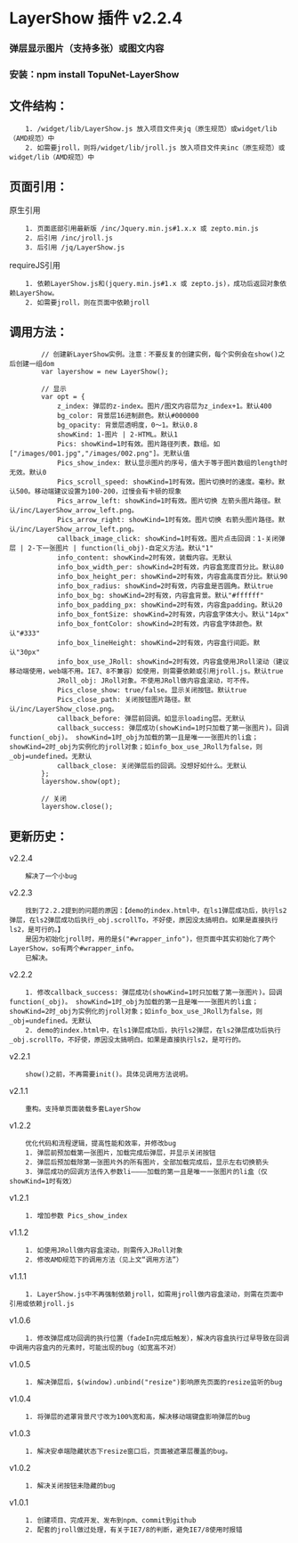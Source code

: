 # LayerShow 插件 v2.2.4
### 弹层显示图片（支持多张）或图文内容
### 安装：npm install TopuNet-LayerShow

文件结构：
-------------
		
		1. /widget/lib/LayerShow.js 放入项目文件夹jq（原生规范）或widget/lib（AMD规范）中
		2. 如需要jroll，则将/widget/lib/jroll.js 放入项目文件夹inc（原生规范）或widget/lib（AMD规范）中


页面引用：
-------------

原生引用

		1. 页面底部引用最新版 /inc/Jquery.min.js#1.x.x 或 zepto.min.js
		2. 后引用 /inc/jroll.js
		3. 后引用 /jq/LayerShow.js

requireJS引用

        1. 依赖LayerShow.js和(jquery.min.js#1.x 或 zepto.js)，成功后返回对象依赖LayerShow。
        2. 如需要jroll，则在页面中依赖jroll

调用方法：
--------------

			// 创建新LayerShow实例。注意：不要反复的创建实例，每个实例会在show()之后创建一组dom
			var layershow = new LayerShow();

			// 显示
			var opt = {
				z_index: 弹层的z-index。图片/图文内容层为z_index+1。默认400
				bg_color: 背景层16进制颜色。默认#000000
				bg_opacity: 背景层透明度，0～1。默认0.8
				showKind: 1-图片 | 2-HTML。默认1
				Pics: showKind=1时有效。图片路径列表，数组。如 ["/images/001.jpg","/images/002.png"]。无默认值
				Pics_show_index: 默认显示图片的序号，值大于等于图片数组的length时无效。默认0
				Pics_scroll_speed: showKind=1时有效。图片切换时的速度。毫秒。默认500。移动端建议设置为100-200，过慢会有卡顿的现象
				Pics_arrow_left: showKind=1时有效。图片切换 左箭头图片路径。默认/inc/LayerShow_arrow_left.png。
				Pics_arrow_right: showKind=1时有效。图片切换 右箭头图片路径。默认/inc/LayerShow_arrow_left.png。
				callback_image_click: showKind=1时有效。图片点击回调：1-关闭弹层 | 2-下一张图片 | function(li_obj)-自定义方法。默认"1"
				info_content: showKind=2时有效，装载内容。无默认
				info_box_width_per: showKind=2时有效，内容盒宽度百分比。默认80
				info_box_height_per: showKind=2时有效，内容盒高度百分比。默认90
				info_box_radius: showKind=2时有效，内容盒是否圆角。默认true
				info_box_bg: showKind=2时有效，内容盒背景。默认"#ffffff"
				info_box_padding_px: showKind=2时有效，内容盒padding。默认20
				info_box_fontSize: showKind=2时有效，内容盒字体大小。默认"14px"
				info_box_fontColor: showKind=2时有效，内容盒字体颜色。默认"#333"
				info_box_lineHeight: showKind=2时有效，内容盒行间距。默认"30px"
				info_box_use_JRoll: showKind=2时有效，内容盒使用JRoll滚动（建议移动端使用，web端不用。IE7、8不兼容）如使用，则需要依赖或引用jroll.js。默认true
				JRoll_obj: JRoll对象。不使用JRoll做内容盒滚动，可不传。
				Pics_close_show: true/false。显示关闭按钮。默认true
				Pics_close_path: 关闭按钮图片路径。默认/inc/LayerShow_close.png。
				callback_before: 弹层前回调。如显示loading层。无默认
				callback_success: 弹层成功(showKind=1时只加载了第一张图片)。回调function(_obj)。 showKind=1时_obj为加载的第一且是唯一一张图片的li盒；showKind=2时_obj为实例化的jroll对象；如info_box_use_JRoll为false，则_obj=undefined。无默认
				callback_close: 关闭弹层后的回调。没想好如什么。无默认
			};
            layershow.show(opt);

            // 关闭
            layershow.close();

更新历史：
-------------
v2.2.4

		解决了一个小bug

v2.2.3

		找到了2.2.2提到的问题的原因：【demo的index.html中，在ls1弹层成功后，执行ls2弹层，在ls2弹层成功后执行_obj.scrollTo，不好使，原因没太搞明白。如果是直接执行ls2，是可行的。】
		是因为初始化jroll时，用的是$("#wrapper_info")，但页面中其实初始化了两个LayerShow，so有两个#wrapper_info。
		已解决。

v2.2.2

		1. 修改callback_success: 弹层成功(showKind=1时只加载了第一张图片)。回调function(_obj)。 showKind=1时_obj为加载的第一且是唯一一张图片的li盒；showKind=2时_obj为实例化的jroll对象；如info_box_use_JRoll为false，则_obj=undefined。无默认
		2. demo的index.html中，在ls1弹层成功后，执行ls2弹层，在ls2弹层成功后执行_obj.scrollTo，不好使，原因没太搞明白。如果是直接执行ls2，是可行的。

v2.2.1

		show()之前，不再需要init()。具体见调用方法说明。

v2.1.1

		重构。支持单页面装载多套LayerShow

v1.2.2

		优化代码和流程逻辑，提高性能和效率，并修改bug
		1. 弹层前预加载第一张图片，加载完成后弹层，并显示关闭按钮
		2. 弹层后预加载除第一张图片外的所有图片，全部加载完成后，显示左右切换箭头
		3. 弹层成功的回调方法传入参数li————加载的第一且是唯一一张图片的li盒（仅showKind=1时有效）

v1.2.1

		1. 增加参数 Pics_show_index

v1.1.2

		1. 如使用JRoll做内容盒滚动，则需传入JRoll对象
		2. 修改AMD规范下的调用方法（见上文“调用方法”）

v1.1.1

		1. LayerShow.js中不再强制依赖jroll，如需用jroll做内容盒滚动，则需在页面中引用或依赖jroll.js

v1.0.6

		1. 修改弹层成功回调的执行位置（fadeIn完成后触发），解决内容盒执行过早导致在回调中调用内容盒内的元素时，可能出现的bug（如宽高不对）

v1.0.5

		1. 解决弹层后，$(window).unbind("resize")影响原先页面的resize监听的bug

v1.0.4

		1. 将弹层的遮罩背景尺寸改为100%宽和高，解决移动端键盘影响弹层的bug

v1.0.3

		1. 解决安卓端隐藏状态下resize窗口后，页面被遮罩层覆盖的bug。

v1.0.2

		1. 解决关闭按钮未隐藏的bug

v1.0.1

		1. 创建项目、完成开发、发布到npm、commit到github
		2. 配套的jroll做过处理，有关于IE7/8的判断，避免IE7/8使用时报错
